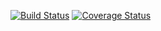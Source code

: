 [![Build Status](https://travis-ci.com/evolkova01/testing1.svg?branch=master)](https://travis-ci.com/evolkova01/testing1)
[![Coverage Status](https://coveralls.io/repos/seekerk/gtest/badge.svg?branch=master)](https://coveralls.io/github/seekerk/gtest?branch=master)

